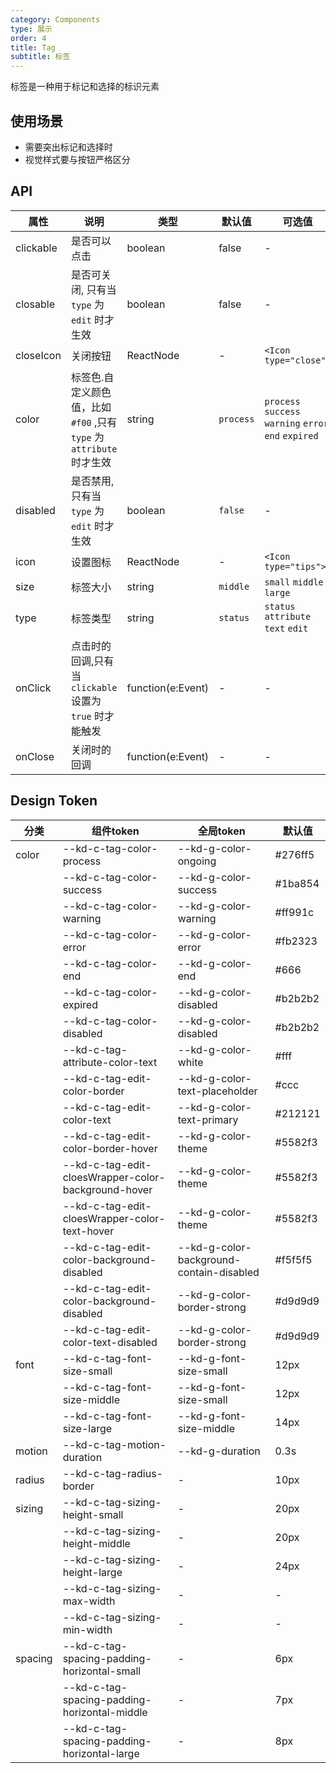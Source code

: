 ```yaml
---
category: Components
type: 展示
order: 4
title: Tag
subtitle: 标签
---
```


标签是一种用于标记和选择的标识元素
## 使用场景
- 需要突出标记和选择时
- 视觉样式要与按钮严格区分

## API

| 属性 | 说明 | 类型 | 默认值 | 可选值 | 版本 |
| --- | --- | --- | --- | --- | --- |
| clickable | 是否可以点击 | boolean | false | - | 1.0.0 |
| closable | 是否可关闭, 只有当 `type` 为 `edit` 时才生效 | boolean | false | - | 1.0.0 |
| closeIcon | 关闭按钮 | ReactNode | - | `<Icon type="close">` | 1.0.0 |
| color | 标签色.自定义颜色值，比如 `#f00` ,只有 `type` 为 `attribute` 时才生效 | string | `process` | `process` `success` `warning` `error` `end` `expired` | 1.0.0 |
| disabled | 是否禁用, 只有当 `type` 为 `edit` 时才生效 | boolean | `false` | - | 1.0.0 |
| icon | 设置图标 | ReactNode | - | `<Icon type="tips">` | 1.0.0 |
| size | 标签大小 | string | `middle` | `small` `middle` `large` | 1.0.0 |
| type | 标签类型 | string | `status` | `status` `attribute` `text` `edit` | 1.0.0 |
| onClick | 点击时的回调,只有当 `clickable` 设置为 `true` 时才能触发 | function(e:Event) | - | - | 1.0.0 |
| onClose | 关闭时的回调 | function(e:Event) | - | - | 1.0.0 |

## Design Token

| 分类 | 组件token | 全局token | 默认值 |
| --- | --- | --- | --- |
| color | --kd-c-tag-color-process | --kd-g-color-ongoing | #276ff5 |
|  | --kd-c-tag-color-success | --kd-g-color-success | #1ba854 |
|  | --kd-c-tag-color-warning | --kd-g-color-warning | #ff991c |
|  | --kd-c-tag-color-error | --kd-g-color-error | #fb2323 |
|  | --kd-c-tag-color-end | --kd-g-color-end | #666 |
|  | --kd-c-tag-color-expired | --kd-g-color-disabled | #b2b2b2 |
|  | --kd-c-tag-color-disabled | --kd-g-color-disabled | #b2b2b2 |
|  | --kd-c-tag-attribute-color-text | --kd-g-color-white | #fff |
|  | --kd-c-tag-edit-color-border | --kd-g-color-text-placeholder | #ccc |
|  | --kd-c-tag-edit-color-text | --kd-g-color-text-primary | #212121 |
|  | --kd-c-tag-edit-color-border-hover | --kd-g-color-theme | #5582f3 |
|  | --kd-c-tag-edit-cloesWrapper-color-background-hover | --kd-g-color-theme | #5582f3 |
|  | --kd-c-tag-edit-cloesWrapper-color-text-hover | --kd-g-color-theme | #5582f3 |
|  | --kd-c-tag-edit-color-background-disabled | --kd-g-color-background-contain-disabled | #f5f5f5 |
|  | --kd-c-tag-edit-color-background-disabled | --kd-g-color-border-strong | #d9d9d9 |
|  | --kd-c-tag-edit-color-text-disabled | --kd-g-color-border-strong | #d9d9d9 |
| font | --kd-c-tag-font-size-small | --kd-g-font-size-small | 12px |
|  | --kd-c-tag-font-size-middle | --kd-g-font-size-small | 12px |
|  | --kd-c-tag-font-size-large | --kd-g-font-size-middle | 14px |
| motion | --kd-c-tag-motion-duration | --kd-g-duration | 0.3s |
| radius | --kd-c-tag-radius-border | - | 10px |
| sizing | --kd-c-tag-sizing-height-small | - | 20px |
|  | --kd-c-tag-sizing-height-middle | - | 20px |
|  | --kd-c-tag-sizing-height-large | - | 24px |
|  | --kd-c-tag-sizing-max-width | - | - |
|  | --kd-c-tag-sizing-min-width | - | - |
| spacing | --kd-c-tag-spacing-padding-horizontal-small | - | 6px |
|  | --kd-c-tag-spacing-padding-horizontal-middle | - | 7px |
|  | --kd-c-tag-spacing-padding-horizontal-large | - | 8px |
